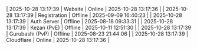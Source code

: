 | 2025-10-28 13:17:39 | Website | Online | 2025-10-28 13:17:36 |
| 2025-10-28 13:17:39 | Registration | Offline | 2025-09-09 16:40:23 |
| 2025-10-28 13:17:39 | Auth Server | Offline | 2025-08-18 09:33:31 |
| 2025-10-28 13:17:39 | Kezan (PvE) | Offline | 2025-10-11 12:51:30 |
| 2025-10-28 13:17:39 | Gurubashi (PvP) | Offline | 2025-08-23 21:44:06 |
| 2025-10-28 13:17:39 | Cloudflare | Online | 2025-10-28 13:17:36 |

